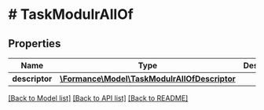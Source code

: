 # # TaskModulrAllOf

## Properties

Name | Type | Description | Notes
------------ | ------------- | ------------- | -------------
**descriptor** | [**\Formance\Model\TaskModulrAllOfDescriptor**](TaskModulrAllOfDescriptor.md) |  |

[[Back to Model list]](../../README.md#models) [[Back to API list]](../../README.md#endpoints) [[Back to README]](../../README.md)
